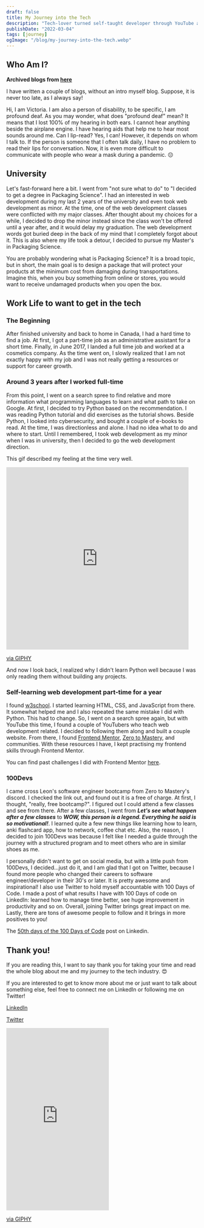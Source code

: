 ```yaml
---
draft: false
title: My Journey into the Tech
description: "Tech-lover turned self-taught developer through YouTube and Frontend Mentor. Follow my journey to becoming a full-time developer!"
publishDate: "2022-03-04"
tags: [journey]
ogImage: "/blog/my-journey-into-the-tech.webp"
---
```


## Who Am I?

**Archived blogs from [here](https://victoriacheng15.hashnode.dev/my-journey-into-the-tech)**

I have written a couple of blogs, without an intro myself blog. Suppose, it is never too late, as I always say!

Hi, I am Victoria. I am also a person of disability, to be specific, I am profound deaf. As you may wonder, what does "profound deaf" mean? It means that I lost 100% of my hearing in both ears. I cannot hear anything beside the airplane engine. I have hearing aids that help me to hear most sounds around me. Can I lip-read? Yes, I can! However, it depends on whom I talk to. If the person is someone that I often talk daily, I have no problem to read their lips for conversation. Now, it is even more difficult to communicate with people who wear a mask during a pandemic. 😔

## University

Let's fast-forward here a bit. I went from "not sure what to do" to "I decided to get a degree in Packaging Science". I had an interested in web development during my last 2 years of the university and even took web development as minor. At the time, one of the web development classes were conflicted with my major classes. After thought about my choices for a while, I decided to drop the minor instead since the class won't be offered until a year after, and it would delay my graduation. The web development words got buried deep in the back of my mind that I completely forgot about it. This is also where my life took a detour, I decided to pursue my Master's in Packaging Science.

You are probably wondering what is Packaging Science? It is a broad topic, but in short, the main goal is to design a package that will protect your products at the minimum cost from damaging during transportations. Imagine this, when you buy something from online or stores, you would want to receive undamaged products when you open the box.

## Work Life to want to get in the tech

### The Beginning

After finished university and back to home in Canada, I had a hard time to find a job. At first, I got a part-time job as an administrative assistant for a short time. Finally, in June 2017, I landed a full time job and worked at a cosmetics company. As the time went on, I slowly realized that I am not exactly happy with my job and I was not really getting a resources or support for career growth.

### Around 3 years after I worked full-time

From this point, I went on a search spree to find relative and more information what programming languages to learn and what path to take on Google. At first, I decided to try Python based on the recommendation. I was reading Python tutorial and did exercises as the tutorial shows. Beside Python, I looked into cybersecurity, and bought a couple of e-books to read. At the time, I was directionless and alone. I had no idea what to do and where to start. Until I remembered, I took web development as my minor when I was in university, then I decided to go the web development direction.

This gif described my feeling at the time very well.

<iframe src="https://giphy.com/embed/jphuDUCPSsC10tEwo0" width="480" height="480" frameBorder="0" class="giphy-embed" allowFullScreen></iframe><p><a href="https://giphy.com/gifs/door-gate-begin-jphuDUCPSsC10tEwo0">via GIPHY</a></p>

And now I look back, I realized why I didn't learn Python well because I was only reading them without building any projects.

### Self-learning web development part-time for a year

I found [w3school](https://www.w3schools.com/). I started learning HTML, CSS, and JavaScript from there. It somewhat helped me and I also repeated the same mistake I did with Python. This had to change. So, I went on a search spree again, but with YouTube this time, I found a couple of YouTubers who teach web development related. I decided to following them along and built a couple website. From there, I found [Frontend Mentor](https://www.frontendmentor.io/home), [Zero to Mastery](https://zerotomastery.io/), and communities. With these resources I have, I kept practising my frontend skills through Frontend Mentor.

You can find past challenges I did with Frontend Mentor [here](https://github.com/victoriacheng15/frontend-mentor-challenges).

### 100Devs

I came cross Leon's software engineer bootcamp from Zero to Mastery's discord. I checked the link out, and found out it is a free of charge. At first, I thought, "really, free bootcamp?". I figured out I could attend a few classes and see from there. After a few classes, I went from **_Let's see what happen after a few classes_** to **_WOW, this person is a legend. Everything he said is so motivational!_**. I learned quite a few new things like learning how to learn, anki flashcard app, how to network, coffee chat etc. Also, the reason, I decided to join 100Devs was because I felt like I needed a guide through the journey with a structured program and to meet others who are in similar shoes as me.

I personally didn't want to get on social media, but with a little push from 100Devs, I decided...just do it, and I am glad that I got on Twitter, because I found more people who changed their careers to software engineer/developer in their 30's or later. It is pretty awesome and inspirational! I also use Twitter to hold myself accountable with 100 Days of Code. I made a post of what results I have with 100 Days of code on LinkedIn: learned how to manage time better, see huge improvement in productivity and so on. Overall, joining Twitter brings great impact on me. Lastly, there are tons of awesome people to follow and it brings in more positives to you!

The [50th days of the 100 Days of Code](https://www.linkedin.com/feed/update/urn:li:activity:6919663033073950720/) post on Linkedin.

## Thank you!

If you are reading this, I want to say thank you for taking your time and read the whole blog about me and my journey to the tech industry. 😍

If you are interested to get to know more about me or just want to talk about something else, feel free to connect me on LinkedIn or following me on Twitter!

[LinkedIn](https://www.linkedin.com/in/victoriacheng15/)

[Twitter](https://twitter.com/viktoriacheng15)

<iframe src="https://giphy.com/embed/sdbFgcxdUXpq7u85Mn" width="270" height="480" frameBorder="0" class="giphy-embed" allowFullScreen></iframe><p><a href="https://giphy.com/gifs/ASUofficial-asl-thanksgiving-american-sign-language-sdbFgcxdUXpq7u85Mn">via GIPHY</a></p>
